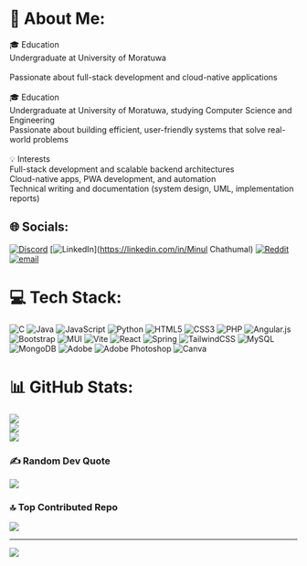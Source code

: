 # 💫 About Me:
🎓 Education<br>Undergraduate at University of Moratuwa<br><br>Passionate about full-stack development and cloud-native applications<br><br>🎓 Education<br>Undergraduate at University of Moratuwa, studying Computer Science and Engineering<br>Passionate about building efficient, user-friendly systems that solve real-world problems<br><br>💡 Interests<br>Full-stack development and scalable backend architectures<br>Cloud-native apps, PWA development, and automation<br>Technical writing and documentation (system design, UML, implementation reports)


## 🌐 Socials:
[![Discord](https://img.shields.io/badge/Discord-%237289DA.svg?logo=discord&logoColor=white)](https://discord.gg/MinulCK) [![LinkedIn](https://img.shields.io/badge/LinkedIn-%230077B5.svg?logo=linkedin&logoColor=white)](https://linkedin.com/in/Minul Chathumal) [![Reddit](https://img.shields.io/badge/Reddit-%23FF4500.svg?logo=Reddit&logoColor=white)](https://reddit.com/user/MinulCk) [![email](https://img.shields.io/badge/Email-D14836?logo=gmail&logoColor=white)](mailto:minulck@gmail.com) 

# 💻 Tech Stack:
![C](https://img.shields.io/badge/c-%2300599C.svg?style=for-the-badge&logo=c&logoColor=white) ![Java](https://img.shields.io/badge/java-%23ED8B00.svg?style=for-the-badge&logo=openjdk&logoColor=white) ![JavaScript](https://img.shields.io/badge/javascript-%23323330.svg?style=for-the-badge&logo=javascript&logoColor=%23F7DF1E) ![Python](https://img.shields.io/badge/python-3670A0?style=for-the-badge&logo=python&logoColor=ffdd54) ![HTML5](https://img.shields.io/badge/html5-%23E34F26.svg?style=for-the-badge&logo=html5&logoColor=white) ![CSS3](https://img.shields.io/badge/css3-%231572B6.svg?style=for-the-badge&logo=css3&logoColor=white) ![PHP](https://img.shields.io/badge/php-%23777BB4.svg?style=for-the-badge&logo=php&logoColor=white) ![Angular.js](https://img.shields.io/badge/angular.js-%23E23237.svg?style=for-the-badge&logo=angularjs&logoColor=white) ![Bootstrap](https://img.shields.io/badge/bootstrap-%238511FA.svg?style=for-the-badge&logo=bootstrap&logoColor=white) ![MUI](https://img.shields.io/badge/MUI-%230081CB.svg?style=for-the-badge&logo=mui&logoColor=white) ![Vite](https://img.shields.io/badge/vite-%23646CFF.svg?style=for-the-badge&logo=vite&logoColor=white) ![React](https://img.shields.io/badge/react-%2320232a.svg?style=for-the-badge&logo=react&logoColor=%2361DAFB) ![Spring](https://img.shields.io/badge/spring-%236DB33F.svg?style=for-the-badge&logo=spring&logoColor=white) ![TailwindCSS](https://img.shields.io/badge/tailwindcss-%2338B2AC.svg?style=for-the-badge&logo=tailwind-css&logoColor=white) ![MySQL](https://img.shields.io/badge/mysql-4479A1.svg?style=for-the-badge&logo=mysql&logoColor=white) ![MongoDB](https://img.shields.io/badge/MongoDB-%234ea94b.svg?style=for-the-badge&logo=mongodb&logoColor=white) ![Adobe](https://img.shields.io/badge/adobe-%23FF0000.svg?style=for-the-badge&logo=adobe&logoColor=white) ![Adobe Photoshop](https://img.shields.io/badge/adobe%20photoshop-%2331A8FF.svg?style=for-the-badge&logo=adobe%20photoshop&logoColor=white) ![Canva](https://img.shields.io/badge/Canva-%2300C4CC.svg?style=for-the-badge&logo=Canva&logoColor=white)
# 📊 GitHub Stats:
![](https://github-readme-stats.vercel.app/api?username=Minulck&theme=dark&hide_border=false&include_all_commits=true&count_private=true)<br/>
![](https://nirzak-streak-stats.vercel.app/?user=Minulck&theme=dark&hide_border=false)<br/>
![](https://github-readme-stats.vercel.app/api/top-langs/?username=Minulck&theme=dark&hide_border=false&include_all_commits=true&count_private=true&layout=compact)

### ✍️ Random Dev Quote
![](https://quotes-github-readme.vercel.app/api?type=horizontal&theme=radical)

### 🔝 Top Contributed Repo
![](https://github-contributor-stats.vercel.app/api?username=Minulck&limit=5&theme=dark&combine_all_yearly_contributions=true)

---
[![](https://visitcount.itsvg.in/api?id=Minulck&icon=0&color=0)](https://visitcount.itsvg.in)

<!-- Proudly created with GPRM ( https://gprm.itsvg.in ) -->
